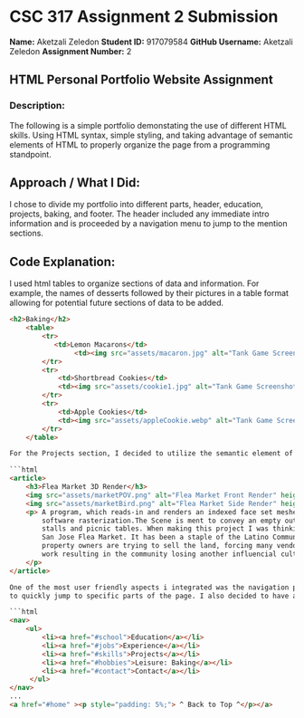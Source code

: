 # CSC 317 Assignment 2 Submission

**Name:** Aketzali Zeledon
**Student ID:** 917079584
**GitHub Username:** Aketzali Zeledon 
**Assignment Number:** 2  


##  HTML Personal Portfolio Website Assignment

### Description:
The following is a simple portfolio demonstating the use of different HTML skills. Using HTML syntax, simple styling, and taking advantage of semantic elements of HTML to properly organize the page from a programming standpoint.


## Approach / What I Did:
I chose to divide my portfolio into different parts, header, education, projects, baking, and footer.
The header included any immediate intro information and is proceeded by a navigation menu to jump to the mention sections.


## Code Explanation:
I used html tables to organize sections of data and information. For example, the names of desserts followed by their pictures in a table format allowing for potential future sections of data to be added.

```html
<h2>Baking</h2>
    <table>
        <tr>
           <td>Lemon Macarons</td>
                <td><img src="assets/macaron.jpg" alt="Tank Game Screenshot" height="300"></td>
        </tr>
        <tr>
            <td>Shortbread Cookies</td>
            <td><img src="assets/cookie1.jpg" alt="Tank Game Screenshot" height="300"></td>
        </tr>
        <tr>
            <td>Apple Cookies</td>
            <td><img src="assets/appleCookie.webp" alt="Tank Game Screenshot" height="300"></td>
        </tr>
    </table>

For the Projects section, I decided to utilize the semantic element of article because the content of each project was different. 

```html
<article>
    <h3>Flea Market 3D Render</h3>
    <img src="assets/marketPOV.png" alt="Flea Market Front Render" height="200">
    <img src="assets/marketBird.png" alt="Flea Market Side Render" height="200">
    <p> A program, which reads-in and renders an indexed face set meshes to an image via
        software rasterization.The Scene is ment to convey an empty outdoor market with
        stalls and picnic tables. When making this project I was thinking about the
        San Jose Flea Market. It has been a staple of the Latino Community and now the
        property owners are trying to sell the land, forcing many vendors to find other
        work resulting in the community losing another influencial cultural hub.
    </p>
</article>

One of the most user friendly aspects i integrated was the navigation portion that allowed users
to quickly jump to specific parts of the page. I also decided to have an option to jump back to the header from the bottom of the page.

```html
<nav>
    <ul>
        <li><a href="#school">Education</a></li>
        <li><a href="#jobs">Experience</a></li>
        <li><a href="#skills">Projects</a></li>
        <li><a href="#hobbies">Leisure: Baking</a></li>
        <li><a href="#contact">Contact</a></li>
     </ul>  
</nav>
...
<a href="#home" ><p style="padding: 5%;"> ^ Back to Top ^</p></a>
